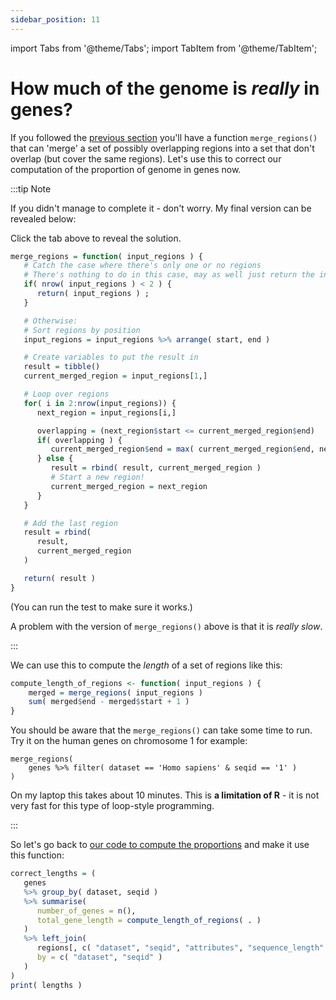 ```yaml
---
sidebar_position: 11
---
```


import Tabs from '@theme/Tabs';
import TabItem from '@theme/TabItem';

# How much of the genome is *really* in genes?

If you followed the [previous section](./009_an_algorithm_to_merge_regions.md) you'll have a function `merge_regions()`
that can 'merge' a set of possibly overlapping regions into a set that don't overlap (but cover the same regions).
Let's use this to correct our computation of the proportion of genome in genes now.

:::tip Note

If you didn't manage to complete it - don't worry.  My final version can be revealed below:

<Tabs>
<TabItem value="hide" label = "Hint">

Click the tab above to reveal the solution.

</TabItem>
<TabItem value = "R" label = "Solution">

```r
merge_regions = function( input_regions ) {
   # Catch the case where there's only one or no regions
   # There's nothing to do in this case, may as well just return the input regions:
   if( nrow( input_regions ) < 2 ) {
      return( input_regions ) ;
   }

   # Otherwise:
   # Sort regions by position
   input_regions = input_regions %>% arrange( start, end )

   # Create variables to put the result in
   result = tibble()
   current_merged_region = input_regions[1,]

   # Loop over regions
   for( i in 2:nrow(input_regions)) {
      next_region = input_regions[i,]

      overlapping = (next_region$start <= current_merged_region$end)
      if( overlapping ) {
         current_merged_region$end = max( current_merged_region$end, next_region$end )
      } else {
         result = rbind( result, current_merged_region )
         # Start a new region!
         current_merged_region = next_region
      }
   }

   # Add the last region
   result = rbind(
      result,
      current_merged_region
   )

   return( result )
}
```

(You can run the test to make sure it works.)


</TabItem>
<TabItem value = "R" label = "Faster version">

A problem with the version of `merge_regions()` above is that it is *really slow*.


</Tabs>

:::

We can use this to compute the *length* of a set of regions like this:
```r
compute_length_of_regions <- function( input_regions ) {
	merged = merge_regions( input_regions )
	sum( merged$end - merged$start + 1 )
}
```

You should be aware that the `merge_regions()` can take some time to run.  Try it on the human genes on chromosome 1 for
example:

```
merge_regions(
	genes %>% filter( dataset == 'Homo sapiens' & seqid == '1' )
)

```

On my laptop this takes about 10 minutes.  This is **a limitation of R** - it is not very fast for this type of
loop-style programming.

:::


So let's go back to [our code to compute the proportions](./008_How_much_of_the_genome_is_in_genes.md#naive-approach)
and make it use this function:

```r
correct_lengths = (
   genes
   %>% group_by( dataset, seqid )
   %>% summarise(
      number_of_genes = n(),
      total_gene_length = compute_length_of_regions( . )
   )
   %>% left_join(
      regions[, c( "dataset", "seqid", "attributes", "sequence_length" )],
      by = c( "dataset", "seqid" )
   )
)
print( lengths )
```